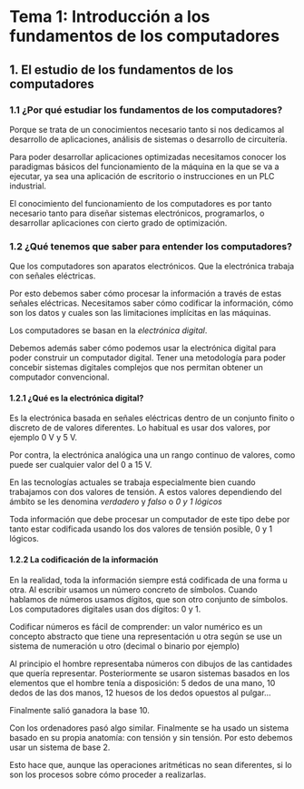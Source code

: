 # Tema 1: Introducción a los fundamentos de los computadores

## 1. El estudio de los fundamentos de los computadores

### 1.1 ¿Por qué estudiar los fundamentos de los computadores?

Porque se trata de un conocimientos necesario tanto si nos dedicamos al desarrollo de aplicaciones, análisis de sistemas o desarrollo de circuitería.

Para poder desarrollar aplicaciones optimizadas necesitamos conocer los paradigmas básicos del funcionamiento de la máquina en la que se va a ejecutar, ya sea una aplicación de escritorio o instrucciones en un PLC industrial.

El conocimiento del funcionamiento de los computadores es por tanto necesario tanto para diseñar sistemas electrónicos, programarlos, o desarrollar aplicaciones con cierto grado de optimización.

### 1.2 ¿Qué tenemos que saber para entender los computadores?

Que los computadores son aparatos electrónicos. Que la electrónica trabaja con señales eléctricas.

Por esto debemos saber cómo procesar la información a través de estas señales eléctricas. Necesitamos saber cómo codificar la información, cómo son los datos y cuales son las limitaciones implícitas en las máquinas.

Los computadores se basan en la _electrónica digital_.

Debemos además saber cómo podemos usar la electrónica digital para poder construir un computador digital. Tener una metodología para poder concebir sistemas digitales complejos que nos permitan obtener un computador convencional.

#### 1.2.1 ¿Qué es la electrónica digital?

Es la electrónica basada en señales eléctricas dentro de un conjunto finito o discreto de de valores diferentes. Lo habitual es usar dos valores, por ejemplo 0 V y 5 V.

Por contra, la electrónica analógica una un rango continuo de valores, como puede ser cualquier valor del 0 a 15 V.

En las tecnologías actuales se trabaja especialmente bien cuando trabajamos con dos valores de tensión. A estos valores dependiendo del ámbito se les denomina _verdadero_ y _falso_ o _0 y 1 lógicos_

Toda información que debe procesar un computador de este tipo debe por tanto estar codificada usando los dos valores de tensión posible, 0 y 1 lógicos.

#### 1.2.2 La codificación de la información

En la realidad, toda la información siempre está codificada de una forma u otra. Al escribir usamos un número concreto de símbolos. Cuando hablamos de números usamos dígitos, que son otro conjunto de símbolos. Los computadores digitales usan dos dígitos: 0 y 1.

Codificar números es fácil de comprender: un valor numérico es un concepto abstracto que tiene una representación u otra según se use un sistema de numeración u otro (decimal o binario por ejemplo)

Al principio el hombre representaba números con dibujos de las cantidades que quería representar. Posteriormente se usaron sistemas basados en los elementos que el hombre tenía a disposición: 5 dedos de una mano, 10 dedos de las dos manos, 12 huesos de los dedos opuestos al pulgar...

Finalmente salió ganadora la base 10.

Con los ordenadores pasó algo similar. Finalmente se ha usado un sistema basado en su propia anatomía: con tensión y sin tensión. Por esto debemos usar un sistema de base 2.

Esto hace que, aunque las operaciones aritméticas no sean diferentes, si lo son los procesos sobre cómo proceder a realizarlas.
